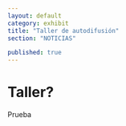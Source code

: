 ```yaml
---
layout: default
category: exhibit
title: "Taller de autodifusión"
section: "NOTICIAS"

published: true
---
```


# Taller?

Prueba